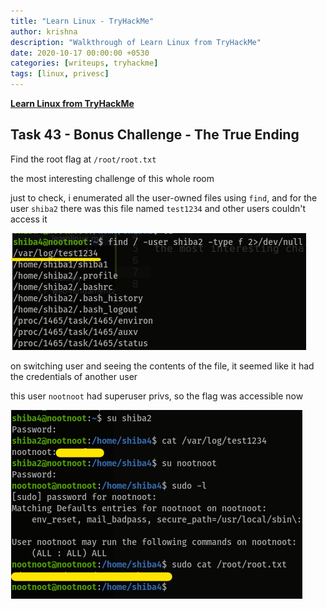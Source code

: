 ```yaml
---
title: "Learn Linux - TryHackMe"
author: krishna
description: "Walkthrough of Learn Linux from TryHackMe"
date: 2020-10-17 00:00:00 +0530
categories: [writeups, tryhackme]
tags: [linux, privesc]
---
```


**[Learn Linux from TryHackMe](https://tryhackme.com/room/zthlinux)**

## Task 43 - Bonus Challenge - The True Ending

Find the root flag at `/root/root.txt`

the most interesting challenge of this whole room

just to check, i enumerated all the user-owned files using `find`, and for the user `shiba2` there was this file named `test1234` and other users couldn't access it

![sus file](/assets/thm/linux/linux1.png)

on switching user and seeing the contents of the file, it seemed like it had the credentials of another user

this user `nootnoot` had superuser privs, so the flag was accessible now

![yea root flag](/assets/thm/linux/linux2.png)
